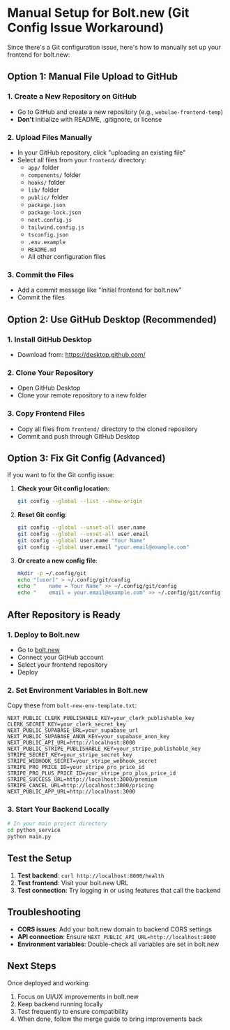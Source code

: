 # Manual Setup for Bolt.new (Git Config Issue Workaround)

Since there's a Git configuration issue, here's how to manually set up your frontend for bolt.new:

## Option 1: Manual File Upload to GitHub

### 1. Create a New Repository on GitHub
- Go to GitHub and create a new repository (e.g., `webulae-frontend-temp`)
- **Don't** initialize with README, .gitignore, or license

### 2. Upload Files Manually
- In your GitHub repository, click "uploading an existing file"
- Select all files from your `frontend/` directory:
  - `app/` folder
  - `components/` folder
  - `hooks/` folder
  - `lib/` folder
  - `public/` folder
  - `package.json`
  - `package-lock.json`
  - `next.config.js`
  - `tailwind.config.js`
  - `tsconfig.json`
  - `.env.example`
  - `README.md`
  - All other configuration files

### 3. Commit the Files
- Add a commit message like "Initial frontend for bolt.new"
- Commit the files

## Option 2: Use GitHub Desktop (Recommended)

### 1. Install GitHub Desktop
- Download from: https://desktop.github.com/

### 2. Clone Your Repository
- Open GitHub Desktop
- Clone your remote repository to a new folder

### 3. Copy Frontend Files
- Copy all files from `frontend/` directory to the cloned repository
- Commit and push through GitHub Desktop

## Option 3: Fix Git Config (Advanced)

If you want to fix the Git config issue:

1. **Check your Git config location**:
   ```bash
   git config --global --list --show-origin
   ```

2. **Reset Git config**:
   ```bash
   git config --global --unset-all user.name
   git config --global --unset-all user.email
   git config --global user.name "Your Name"
   git config --global user.email "your.email@example.com"
   ```

3. **Or create a new config file**:
   ```bash
   mkdir -p ~/.config/git
   echo "[user]" > ~/.config/git/config
   echo "    name = Your Name" >> ~/.config/git/config
   echo "    email = your.email@example.com" >> ~/.config/git/config
   ```

## After Repository is Ready

### 1. Deploy to Bolt.new
- Go to [bolt.new](https://bolt.new)
- Connect your GitHub account
- Select your frontend repository
- Deploy

### 2. Set Environment Variables in Bolt.new
Copy these from `bolt-new-env-template.txt`:

```
NEXT_PUBLIC_CLERK_PUBLISHABLE_KEY=your_clerk_publishable_key
CLERK_SECRET_KEY=your_clerk_secret_key
NEXT_PUBLIC_SUPABASE_URL=your_supabase_url
NEXT_PUBLIC_SUPABASE_ANON_KEY=your_supabase_anon_key
NEXT_PUBLIC_API_URL=http://localhost:8000
NEXT_PUBLIC_STRIPE_PUBLISHABLE_KEY=your_stripe_publishable_key
STRIPE_SECRET_KEY=your_stripe_secret_key
STRIPE_WEBHOOK_SECRET=your_stripe_webhook_secret
STRIPE_PRO_PRICE_ID=your_stripe_pro_price_id
STRIPE_PRO_PLUS_PRICE_ID=your_stripe_pro_plus_price_id
STRIPE_SUCCESS_URL=http://localhost:3000/premium
STRIPE_CANCEL_URL=http://localhost:3000/pricing
NEXT_PUBLIC_APP_URL=http://localhost:3000
```

### 3. Start Your Backend Locally
```bash
# In your main project directory
cd python_service
python main.py
```

## Test the Setup

1. **Test backend**: `curl http://localhost:8000/health`
2. **Test frontend**: Visit your bolt.new URL
3. **Test connection**: Try logging in or using features that call the backend

## Troubleshooting

- **CORS issues**: Add your bolt.new domain to backend CORS settings
- **API connection**: Ensure `NEXT_PUBLIC_API_URL=http://localhost:8000`
- **Environment variables**: Double-check all variables are set in bolt.new

## Next Steps

Once deployed and working:
1. Focus on UI/UX improvements in bolt.new
2. Keep backend running locally
3. Test frequently to ensure compatibility
4. When done, follow the merge guide to bring improvements back 